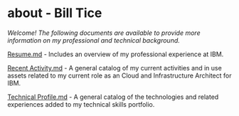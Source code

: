 # about - Bill Tice

<i>Welcome! The following documents are available to provide more information on my professional and technical background.</i>

<a href="Resume.md">Resume.md</a> - Includes an overview of my professional experience at IBM.

<a href="Recent Activity.md">Recent Activity.md</a> - A general catalog of my current activities and in use assets related to my current role as an Cloud and Infrastructure Architect for IBM. 

<a href="Technical Profile.md">Technical Profile.md</a> - A general catalog of the technologies and related experiences added to my technical skills portfolio.
